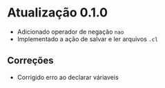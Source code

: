 # Atualização 0.1.0

- Adicionado operador de negação `nao`
- Implementado a ação de salvar e ler arquivos `.cl`

## Correções

- Corrigido erro ao declarar váriaveis
